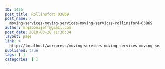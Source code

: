 ```yaml
---
ID: 1455
post_title: Rollinsford 03869
post_name: >
  moving-services-moving-services-moving-services-rollinsford-03869
author: mrgabonijeff@gmail.com
post_date: 2018-03-28 01:36:34
layout: page
link: >
  http://localhost/wordpress/moving-services-moving-services-moving-services-rollinsford-03869/
published: true
tags: [ ]
categories: [ ]
---
```

